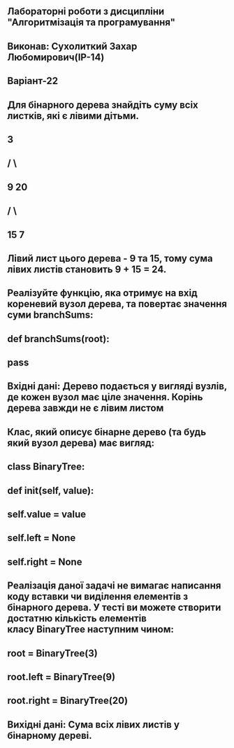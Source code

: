 ## Лабораторні роботи з дисципліни "Алгоритмізація та програмування"
## Виконав: Сухолиткий Захар Любомирович(ІР-14)
## Варіант-22
## Для бінарного дерева знайдіть суму всіх листків, які є лівими дітьми.
##     3
##    / \
##   9  20
##     /  \
##    15   7
## Лівий лист цього дерева - 9 та 15, тому сума лівих листів становить 9 + 15 = 24.
## Реалізуйте функцію, яка отримує на вхід кореневий вузол дерева, та повертає значення суми branchSums:
## def branchSums(root):
## 	pass
## Вхідні дані: Дерево подається у вигляді вузлів, де кожен вузол має ціле значення. Корінь дерева завжди не є лівим листом
## Клас, який описує бінарне дерево (та будь який вузол дерева) має вигляд:
## class BinaryTree:
##     def __init__(self, value):
##         self.value = value
##         self.left = None
##         self.right = None
## Реалізація даної задачі не вимагає написання коду вставки чи виділення елементів з бінарного дерева. У тесті ви можете створити достатню кількість елементів класу BinaryTree наступним чином:
## root = BinaryTree(3)
## root.left = BinaryTree(9)
## root.right = BinaryTree(20)
## Вихідні дані: Сума всіх лівих листів у бінарному дереві.